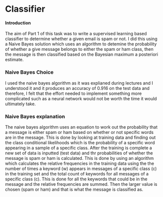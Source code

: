 # Classifier
#### Introduction 
The aim of Part 1 of this task was to write a supervised learning based classifier to determine whether a given email is spam or not. I did this using a Naive Bayes solution which uses an algorithm to detemine the probability of whether a give message belongs to either the spam or ham class, then the message is then classified based on the Bayesian maximum a posteriori estimate.  
### Naive Bayes Choice
I used the naive bayes algorithm as it was explianed during lectures and I understood it and it produces an accuracy of 0.916 on the test data and therefore, I felt that the effort needed to implement something more complicated such as a neural network would not be worth the time it would ultimately take.
### Naive Bayes explanation 
The naive bayes algorithm uses an equation to work out the probability that a message is either spam or ham based on whether or not specific words are in the message. This is done by looking at training data and finding out the class conditional likelihoods which is the probability of a specific word appearing in a sample of a specific class. After the training is complete a new set of data is inputted (test data) and thr probabilities of whether the message is spam or ham is calculated. This is done by using an algorithm which calculates the relative frequencies in the training data using the the number of times a keyword (w) appears in messages of a specific class (c) in the training set and the total count of keywords for all messages of  a specific class (c). This is done for all the keywords that could be in the message and the relative frequencies are summed. Then the larger value is chosen (spam or ham) and that is what the message is classified as.
 
